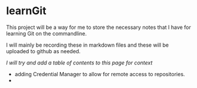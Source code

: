 # learnGit

This project will be a way for me to store the necessary notes that I have for learning Git on the commandline.

I will mainly be recording these in markdown files and these will be uploaded to github as needed.

*I will try and add a table of contents to this page for context*

- adding Credential Manager to allow for remote access to repositories.
- 